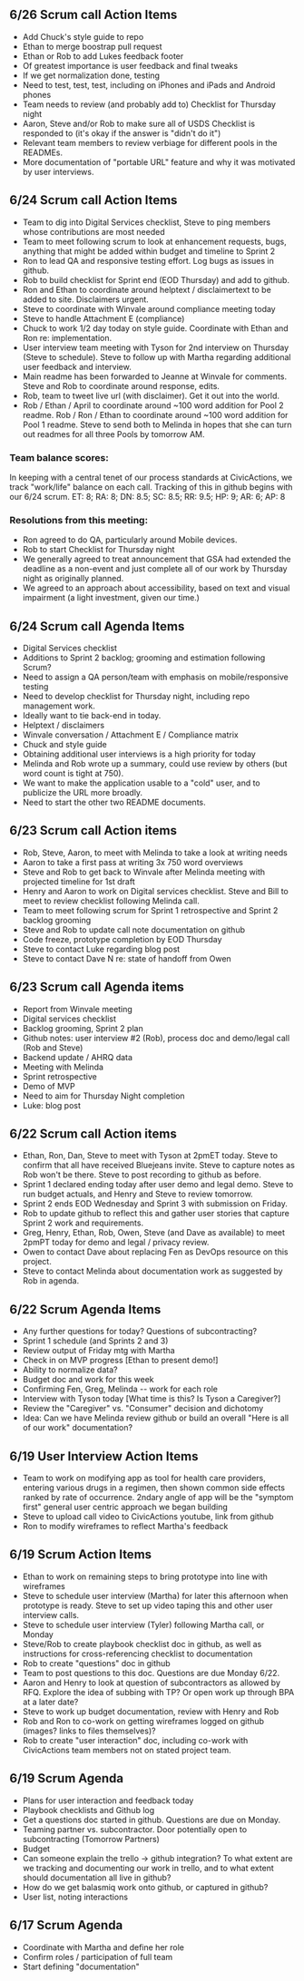 ## 6/26 Scrum call Action Items
* Add Chuck's style guide to repo
* Ethan to merge boostrap pull request
* Ethan or Rob to add Lukes feedback footer
* Of greatest importance is user feedback and final tweaks
* If we get normalization done, testing
* Need to test, test, test, including on iPhones and iPads and Android phones
* Team needs to review (and probably add to) Checklist for Thursday night
* Aaron, Steve and/or Rob to make sure all of USDS Checklist is responded to (it's okay if the answer is "didn't do it")
* Relevant team members to review verbiage for different pools in the READMEs.
* More documentation of "portable URL" feature and why it was motivated by user interviews.

## 6/24 Scrum call Action Items
* Team to dig into Digital Services checklist, Steve to ping members whose contributions are most needed 
* Team to meet following scrum to look at enhancement requests, bugs, anything that might be added within budget and timeline to Sprint 2  
* Ron to lead QA and responsive testing effort. Log bugs as issues in github. 
* Rob to build checklist for Sprint end (EOD Thursday) and add to github. 
* Ron and Ethan to coordinate around helptext / disclaimertext to be added to site. Disclaimers urgent. 
* Steve to coordinate with Winvale around compliance meeting today
* Steve to handle Attachment E (compliance) 
* Chuck to work 1/2 day today on style guide. Coordinate with Ethan and Ron re: implementation. 
* User interview team meeting with Tyson for 2nd interview on Thursday (Steve to schedule). Steve to follow up with Martha regarding additional user feedback and interview. 
* Main readme has been forwarded to Jeanne at Winvale for comments. Steve and Rob to coordinate around response, edits. 
* Rob, team to tweet live url (with disclaimer). Get it out into the world. 
* Rob / Ethan / April to coordinate around ~100 word addition for Pool 2 readme. Rob / Ron / Ethan to coordinate around ~100 word addition for Pool 1 readme. Steve to send both to Melinda in hopes that she can turn out readmes for all three Pools by tomorrow AM. 

### Team balance scores:
In keeping with a central tenet of our process standards at CivicActions, we track "work/life" balance on each call. Tracking of this in github begins with our 6/24 scrum.
ET: 8; RA: 8; DN: 8.5; SC: 8.5; RR: 9.5; HP: 9; AR: 6; AP: 8

### Resolutions from this meeting:
* Ron agreed to do QA, particularly around Mobile devices.
* Rob to start Checklist for Thursday night
* We generally agreed to treat announcement that GSA had extended the deadline as a non-event and just complete all of our work by Thursday night as originally planned.
* We agreed to an approach about accessibility, based on text and visual impairment (a light investment, given our time.)



## 6/24 Scrum call Agenda Items
* Digital Services checklist
* Additions to Sprint 2 backlog; grooming and estimation following Scrum?  
* Need to assign a QA person/team with emphasis on mobile/responsive testing
* Need to develop checklist for Thursday night, including repo management work.
* Ideally want to tie back-end in today.
* Helptext / disclaimers 
* Winvale conversation / Attachment E / Compliance matrix
* Chuck and style guide
* Obtaining additional user interviews is a high priority for today
* Melinda and Rob wrote up a summary, could use review by others (but word count is tight at 750).
* We want to make the application usable to a "cold" user, and to publicize the URL more broadly.
* Need to start the other two README documents.

## 6/23 Scrum call Action items
* Rob, Steve, Aaron, to meet with Melinda to take a look at writing needs
* Aaron to take a first pass at writing 3x 750 word overviews
* Steve and Rob to get back to Winvale after Melinda meeting with projected timeline for 1st draft 
* Henry and Aaron to work on Digital services checklist. Steve and Bill to meet to review checklist following Melinda call. 
* Team to meet following scrum for Sprint 1 retrospective and Sprint 2 backlog grooming
* Steve and Rob to update call note documentation on github
* Code freeze, prototype completion by EOD Thursday 
* Steve to contact Luke regarding blog post
* Steve to contact Dave N re: state of handoff from Owen

## 6/23 Scrum call Agenda items
* Report from Winvale meeting
* Digital services checklist
* Backlog grooming, Sprint 2 plan
* Github notes: user interview #2 (Rob), process doc and demo/legal call (Rob and Steve) 
* Backend update / AHRQ data
* Meeting with Melinda
* Sprint retrospective
* Demo of MVP
* Need to aim for Thursday Night completion
* Luke: blog post



## 6/22 Scrum call Action items 
* Ethan, Ron, Dan, Steve to meet with Tyson at 2pmET today. Steve to confirm that all have received Bluejeans invite. Steve to capture notes as Rob won't be there. Steve to post recording to github as before. 
* Sprint 1 declared ending today after user demo and legal demo. Steve to run budget actuals, and Henry and Steve to review tomorrow. 
* Sprint 2 ends EOD Wednesday and Sprint 3 with submission on Friday. 
* Rob to update github to reflect this and gather user stories that capture Sprint 2 work and requirements. 
* Greg, Henry, Ethan, Rob, Owen, Steve (and Dave as available) to meet 2pmPT today for demo and legal / privacy review. 
* Owen to contact Dave about replacing Fen as DevOps resource on this project. 
* Steve to contact Melinda about documentation work as suggested by Rob in agenda. 

## 6/22 Scrum Agenda Items
* Any further questions for today? Questions of subcontracting? 
* Sprint 1 schedule (and Sprints 2 and 3) 
* Review output of Friday mtg with Martha
* Check in on MVP progress [Ethan to present demo!]
* Ability to normalize data? 
* Budget doc and work for this week
* Confirming Fen, Greg, Melinda -- work for each role
* Interview with Tyson today [What time is this?  Is Tyson a Caregiver?]
* Review the "Caregiver" vs. "Consumer" decision and dichotomy
* Idea: Can we have Melinda review github or build an overall "Here is all of our work" documentation?

## 6/19 User Interview Action Items
* Team to work on modifying app as tool for health care providers, entering various drugs in a regimen, then shown common side effects ranked by rate of occurrence. 2ndary angle of app will be the "symptom first" general user centric approach we began building 
* Steve to upload call video to CivicActions youtube, link from github
* Ron to modify wireframes to reflect Martha's feedback 

## 6/19 Scrum Action Items
* Ethan to work on remaining steps to bring prototype into line with wireframes
* Steve to schedule user interview (Martha) for later this afternoon when prototype is ready. Steve to set up video taping this and other user interview calls. 
* Steve to schedule user interview (Tyler) following Martha call, or Monday
* Steve/Rob to create playbook checklist doc in github, as well as instructions for cross-referencing checklist to documentation
* Rob to create "questions" doc in github
* Team to post questions to this doc. Questions are due Monday 6/22. 
* Aaron and Henry to look at question of subcontractors as allowed by RFQ. Explore the idea of subbing with TP? Or open work up through BPA at a later date? 
* Steve to work up budget documentation, review with Henry and Rob
* Rob and Ron to co-work on getting wireframes logged on github (images? links to files themselves)? 
* Rob to create "user interaction" doc, including co-work with CivicActions team members not on stated project team. 

## 6/19 Scrum Agenda
* Plans for user interaction and feedback today
* Playbook checklists and Github log
* Get a questions doc started in github. Questions are due on Monday.
* Teaming partner vs. subcontractor. Door potentially open to subcontracting (Tomorrow Partners)
* Budget
* Can someone explain the trello -> github integration? To what extent are we tracking and documenting our work in trello, and to what extent should documentation all live in github? 
* How do we get balasmiq work onto github, or captured in github?
* User list, noting interactions

## 6/17 Scrum Agenda
* Coordinate with Martha and define her role
* Confirm roles / participation of full team
* Start defining "documentation" 

